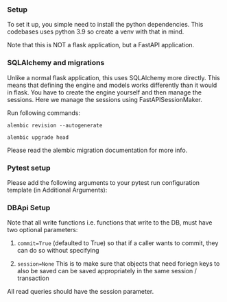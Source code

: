 
### Setup

To set it up, you simple need to install the python dependencies. This codebases uses python 3.9 so create a venv with that in mind.

Note that this is NOT a flask application, but a FastAPI application.

### SQLAlchemy and migrations

Unlike a normal flask application, this uses SQLAlchemy more directly. This means that defining the engine and models 
works differently than it would in flask. You have to create the engine yourself and then manage the sessions. Here we 
manage the sessions using FastAPISessionMaker.

Run following commands:

`alembic revision --autogenerate`

`alembic upgrade head`

Please read the alembic migration documentation for more info.

### Pytest setup

Please add the following arguments to your pytest run configuration template (in Additional Arguments):

### DBApi Setup

Note that all write functions i.e. functions that write to the DB, must have two optional parameters:

1. `commit=True` (defaulted to True) so that if a caller wants to commit, they can do so without specifying

2. `session=None` This is to make sure that objects that need foriegn keys to also be saved can be saved appropriately in the same session / transaction

All read queries should have the session parameter.